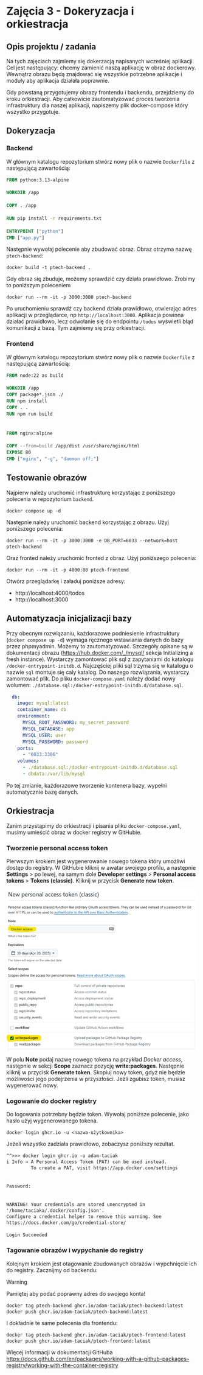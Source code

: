 # Zajęcia 3 - Dokeryzacja i orkiestracja

## Opis projektu / zadania
Na tych zajęciach zajmiemy się dokerzacją napisanych wcześniej aplikacji.
Cel jest następujący: chcemy zamienić naszą aplikację w obraz dockerowy.
Wewnątrz obrazu będą znajdować się wszystkie potrzebne aplikacje i moduły aby aplikacja działała poprawnie.

Gdy powstaną przygotujemy obrazy frontendu i backendu, przejdziemy do kroku orkiestracji.
Aby całkowicie zautomatyzować proces tworzenia infrastruktury dla naszej aplikacji, napiszemy plik docker-compose który wszystko przygotuje.

## Dokeryzacja

### Backend

W głównym katalogu repozytorium stwórz nowy plik o nazwie `Dockerfile` z następującą zawartością:

```Dockerfile
FROM python:3.13-alpine

WORKDIR /app

COPY . /app

RUN pip install -r requirements.txt

ENTRYPOINT ["python"]
CMD ["app.py"]
```

Następnie wywołaj polecenie aby zbudować obraz. Obraz otrzyma nazwę `ptech-backend`:

```
docker build -t ptech-backend .
```

Gdy obraz się zbuduje, możemy sprawdzić czy działa prawidłowo. Zrobimy to poniższym poleceniem

```
docker run --rm -it -p 3000:3000 ptech-backend
```

Po uruchomieniu sprawdź czy backend działa prawidłowo, otwierając adres aplikacji w przeglądarce, np `http://localhost:3000`.
Aplikacja powinna działać prawidłowo, lecz odwołanie się do endpointu `/todos` wyświetli błąd komunikacji z bazą.
Tym zajmiemy się przy orkiestracji.

### Frontend

W głównym katalogu repozytorium stwórz nowy plik o nazwie `Dockerfile` z następującą zawartością:

```Dockerfile
FROM node:22 as build

WORKDIR /app
COPY package*.json ./
RUN npm install
COPY . .
RUN npm run build


FROM nginx:alpine

COPY --from=build /app/dist /usr/share/nginx/html
EXPOSE 80
CMD ["nginx", "-g", "daemon off;"]
```

## Testowanie obrazów

Najpierw należy uruchomić infrastrukturę korzystając z poniższego polecenia w repozytorium `backend`.

```
docker compose up -d 
```

Następnie należy uruchomić backend korzystając z obrazu. Użyj poniższego polecenia:


```
docker run --rm -it -p 3000:3000 -e DB_PORT=6033 --network=host  ptech-backend
```

Oraz fronted należy uruchomić fronted z obraz. Użyj poniższego polecenia:

```
docker run --rm -it -p 4000:80 ptech-frontend 
```

Otwórz przeglądarkę i załaduj poniższe adresy:

* http://localhost:4000/todos
* http://localhost:3000

## Automatyzacja inicjalizacji bazy

Przy obecnym rozwiązaniu, każdorazowe podniesienie infrastruktury (`docker compose up -d`) wymaga ręcznego wstawiania danych do bazy przez phpmyadmin.
Możemy to zautomatyzować. Szczegóły opisane są w dokumentacji obrazu (https://hub.docker.com/_/mysql/ sekcja Initializing a fresh instance).
Wystarczy zamontować plik sql z zapytaniami do katalogu `/docker-entrypoint-initdb.d`. Najczęściej pliki sql trzyma się w katalogu o nazwie `sql` montuje się caly katalog.
Do naszego rozwiązania, wystarczy zamontować plik. Do pliku `docker-compose.yaml` należy dodać nowy wolumen: `./database.sql:/docker-entrypoint-initdb.d/database.sql`.

```yaml
  db:
    image: mysql:latest
    container_name: db
    environment:
      MYSQL_ROOT_PASSWORD: my_secret_password
      MYSQL_DATABASE: app
      MYSQL_USER: user
      MYSQL_PASSWORD: password
    ports:
      - "6033:3306"
    volumes:
      - ./database.sql:/docker-entrypoint-initdb.d/database.sql
      - dbdata:/var/lib/mysql
```

Po tej zmianie, każdorazowe tworzenie kontenera bazy, wypełni automatycznie bazę danych.

## Orkiestracja

Zanim przystąpimy do orkiestracji i pisania pliku `docker-compose.yaml`, musimy umieścić obraz w docker registry w GitHubie.

### Tworzenie personal access token

Pierwszym krokiem jest wygenerowanie nowego tokena który umożliwi dostęp do registry. W GitHubie kliknij w awatar swojego profilu, a następnie **Settings** > po lewej, na samym dole **Developer settings** > **Personal access tokens** > **Tokens (classic)**. Kliknij w przycisk **Generate new token**.

![Tworzenie nowego tokenu](./github-token.jpg)

W polu **Note** podaj nazwę nowego tokena na przykład *Docker access*, następnie w sekcji **Scope** zaznacz pozycję **write:packages**. Następnie kliknij w przycisk **Generate token**. Skopiuj nowy token, gdyż nie będzie możliwości jego podejrzenia w przyszłości. Jeżli zgubisz token, musisz wygenerować nowy.

### Logowanie do docker registry

Do logowania potrzebny będzie token. Wywołaj poniższe polecenie, jako hasło użyj wygenerowanego tokena.

```
docker login ghcr.io -u <nazwa-użytkownika>
```

Jeżeli wszystko zadziała prawidłowo, zobaczysz poniższy rezultat.

```
^^>>> docker login ghcr.io -u adam-taciak
i Info → A Personal Access Token (PAT) can be used instead.
         To create a PAT, visit https://app.docker.com/settings


Password:


WARNING! Your credentials are stored unencrypted in '/home/taciaka/.docker/config.json'.
Configure a credential helper to remove this warning. See
https://docs.docker.com/go/credential-store/

Login Succeeded
```

### Tagowanie obrazów i wypychanie do registry

Kolejnym krokiem jest otagowanie zbudowanych obrazów  i wypchnięcie ich do registry. Zacznijmy od backendu:

> [!WARNING]  
> Pamiętej aby podać poprawny adres do swojego konta!


```
docker tag ptech-backend ghcr.io/adam-taciak/ptech-backend:latest
docker push ghcr.io/adam-taciak/ptech-backend:latest
```
I dokładnie te same polecenia dla frontendu:

```
docker tag ptech-backend ghcr.io/adam-taciak/ptech-frontend:latest
docker push ghcr.io/adam-taciak/ptech-frontend:latest
```


Więcej informacji w dokumentacji GitHuba https://docs.github.com/en/packages/working-with-a-github-packages-registry/working-with-the-container-registry
